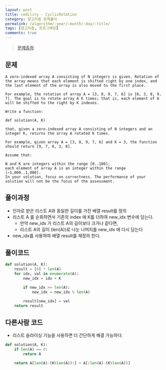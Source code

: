 ```yaml
---
layout: post
title: codility - CyclicRotation
category: 알고리즘 문제풀이
permalink: /algorithm/:year/:month/:day/:title/
tags: [알고리즘, 프로그래밍]
comments: true
---
```


> [문제출처](https://codility.com/programmers/lessons/2-arrays/cyclic_rotation/)

## 문제

```
A zero-indexed array A consisting of N integers is given. Rotation of the array means that each element is shifted right by one index, and the last element of the array is also moved to the first place.

For example, the rotation of array A = [3, 8, 9, 7, 6] is [6, 3, 8, 9, 7]. The goal is to rotate array A K times; that is, each element of A will be shifted to the right by K indexes.

Write a function:

def solution(A, K)

that, given a zero-indexed array A consisting of N integers and an integer K, returns the array A rotated K times.

For example, given array A = [3, 8, 9, 7, 6] and K = 3, the function should return [9, 7, 6, 3, 8].

Assume that:

N and K are integers within the range [0..100];
each element of array A is an integer within the range [−1,000..1,000].
In your solution, focus on correctness. The performance of your solution will not be the focus of the assessment.
```


## 풀이과정
- 인자로 받은 리스트 A와 동일한 길이를 가진 배열 result를 정의
- 리스트 A 를 순회하면서 기존의 index 에 K를 더하여 new_idx 변수에 담는다.
  - 만약 new_idx 가 리스트 A의 길이보다 크거나 같다면,
  - 리스트 A의 길이 (len(A))로 나눈 나머지를 new_idx 에 다시 담는다
-  new_idx를 사용하여 배열 result를 재정의 한다.

## 풀이코드

```python
def solution(A, K):
    result = [0] * len(A)
    for idx, val in enumerate(A):
        new_idx = idx + K

        if new_idx >= len(A):
            new_idx = new_idx % len(A)

        result[new_idx] = val
    return result
```

##  다른사람 코드
- 리스트 슬라이싱 기능을 사용하면 더 간단하게 해결 가능하다.


```python
def solution(A, K):
    if len(A) == 0:
        return A

    return A[len(A)-(K%len(A)):] + A[:len(A)-(K%len(A))]
```
